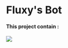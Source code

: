 # Fluxy's Bot

<h4>This project contain :</h4>
<p align="left">
  <a href="https://skillicons.dev">
    <img src="https://skillicons.dev/icons?i=nodejs,discord,bots" />
  </a>
</p>
